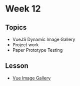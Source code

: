 # Week 12

## Topics

- VueJS Dynamic Image Gallery
- Project work
- Paper Prototype Testing

## Lesson
- [Vue Image Gallery](/vue-js/image-gallery)



